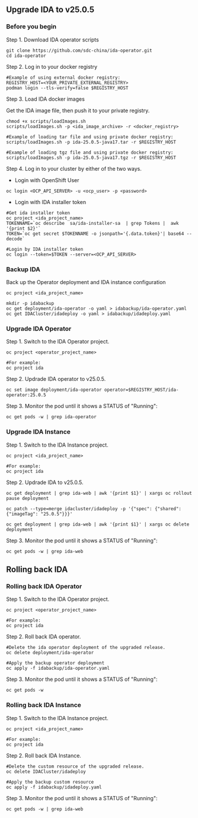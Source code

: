 ## Upgrade IDA to v25.0.5

### Before you begin

Step 1. Download IDA operator scripts

```
git clone https://github.com/sdc-china/ida-operator.git
cd ida-operator
```

Step 2. Log in to your docker registry

```
#Example of using external docker registry:
REGISTRY_HOST=<YOUR_PRIVATE_EXTERNAL_REGISTRY>
podman login --tls-verify=false $REGISTRY_HOST
```

Step 3. Load IDA docker images

Get the IDA image file, then push it to your private registry.

```
chmod +x scripts/loadImages.sh
scripts/loadImages.sh -p <ida_image_archive> -r <docker_registry>

#Example of loading tar file and using private docker registry:
scripts/loadImages.sh -p ida-25.0.5-java17.tar -r $REGISTRY_HOST

#Example of loading tgz file and using private docker registry:
scripts/loadImages.sh -p ida-25.0.5-java17.tgz -r $REGISTRY_HOST
```

Step 4. Log in to your cluster by either of the two ways.

- Login with OpenShift User

```
oc login <OCP_API_SERVER> -u <ocp_user> -p <password>
```

- Login with IDA installer token

```
#Get ida installer token
oc project <ida_project_name>
TOKENNAME=`oc describe  sa/ida-installer-sa  | grep Tokens |  awk '{print $2}'`
TOKEN=`oc get secret $TOKENNAME -o jsonpath='{.data.token}'| base64 --decode`

#Login by IDA installer token
oc login --token=$TOKEN --server=<OCP_API_SERVER>

```

### Backup IDA

Back up the Operator deployment and IDA instance configuration

```
oc project <ida_project_name>

mkdir -p idabackup
oc get deployment/ida-operator -o yaml > idabackup/ida-operator.yaml
oc get IDACluster/idadeploy -o yaml > idabackup/idadeploy.yaml
```


### Upgrade IDA Operator

Step 1. Switch to the IDA Operator project.

```
oc project <operator_project_name>

#For example:
oc project ida
```

Step 2. Updrade IDA operator to v25.0.5.

```
oc set image deployment/ida-operator operator=$REGISTRY_HOST/ida-operator:25.0.5
```

Step 3. Monitor the pod until it shows a STATUS of "Running":

```
oc get pods -w | grep ida-operator
```


### Upgrade IDA Instance

Step 1. Switch to the IDA Instance project.

```
oc project <ida_project_name>

#For example:
oc project ida
```
  
Step 2. Updrade IDA to v25.0.5.

```
oc get deployment | grep ida-web | awk '{print $1}' | xargs oc rollout pause deployment

oc patch --type=merge idacluster/idadeploy -p '{"spec": {"shared": {"imageTag": "25.0.5"}}}'

oc get deployment | grep ida-web | awk '{print $1}' | xargs oc delete deployment
```

Step 3. Monitor the pod until it shows a STATUS of "Running":

```
oc get pods -w | grep ida-web
```


## Rolling back IDA

### Rolling back IDA Operator

Step 1. Switch to the IDA Operator project.

```
oc project <operator_project_name>

#For example:
oc project ida
```

Step 2. Roll back IDA operator.

```
#Delete the ida operator deployment of the upgraded release.
oc delete deployment/ida-operator

#Apply the backup operator deployment
oc apply -f idabackup/ida-operator.yaml
```

Step 3. Monitor the pod until it shows a STATUS of "Running":

```
oc get pods -w
```


### Rolling back IDA Instance

Step 1. Switch to the IDA Instance project.

```
oc project <ida_project_name>

#For example:
oc project ida
```

Step 2. Roll back IDA Instance.

```
#Delete the custom resource of the upgraded release.
oc delete IDACluster/idadeploy

#Apply the backup custom resource
oc apply -f idabackup/idadeploy.yaml
```

Step 3. Monitor the pod until it shows a STATUS of "Running":

```
oc get pods -w | grep ida-web
```

